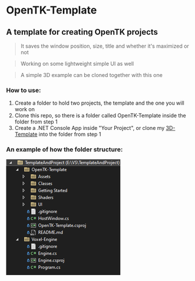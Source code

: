 # OpenTK-Template
## A template for creating OpenTK projects
> It saves the window position, size, title and whether it's maximized or not

> Working on some lightweight simple UI as well

> A simple 3D example can be cloned together with this one

### How to use:
1. Create a folder to hold two projects, the template and the one you will work on
2. Clone this repo, so there is a folder called OpenTK-Template inside the folder from step 1
3. Create a .NET Console App inside "Your Project", or clone my [3D-Template](https://github.com/Oskis-Poskis/3D-Template) into the folder from step 1

### An example of how the folder structure:
![Example](Assets/proj.png)
